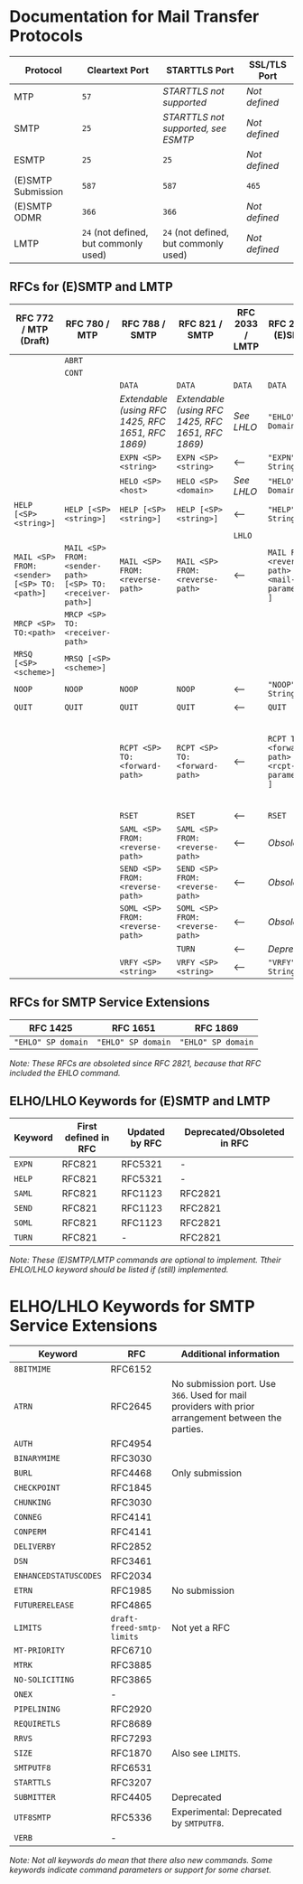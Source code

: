 # Documentation for Mail Transfer Protocols

| Protocol | Cleartext Port | STARTTLS Port | SSL/TLS Port |
| - | - | - | - |
| MTP | `57` | *STARTTLS not supported* | *Not defined* |
| SMTP | `25` | *STARTTLS not supported, see ESMTP* | *Not defined* |
| ESMTP | `25` | `25` | *Not defined* |
| (E)SMTP Submission | `587` | `587` | `465` |
| (E)SMTP ODMR | `366` | `366` | *Not defined* |
| LMTP | `24` (not defined, but commonly used) | `24` (not defined, but commonly used) | *Not defined* |

## RFCs for (E)SMTP and LMTP

| RFC 772 / MTP (Draft) | RFC 780 / MTP | RFC 788 / SMTP | RFC 821 / SMTP | RFC 2033 / LMTP | RFC 2821 / (E)SMTP | RFC 5321 / (E)SMTP |
| - | - | - | - | - | - | - |
| | `ABRT` |
| | `CONT` |
| | | `DATA` | `DATA` | `DATA` | `DATA` | `DATA` |
| | | *Extendable (using RFC 1425, RFC 1651, RFC 1869)* | *Extendable (using RFC 1425, RFC 1651, RFC 1869)* | *See LHLO* | `"EHLO" SP Domain` | `"EHLO" SP ( Domain / address-literal )` |
| | | `EXPN <SP> <string>` | `EXPN <SP> <string>` | <-- | `"EXPN" SP String` | `"EXPN" SP String` |
| | | `HELO <SP> <host>` | `HELO <SP> <domain>` | *See LHLO* | `"HELO" SP Domain` | `"HELO" SP Domain` |
| `HELP [<SP> <string>]` | `HELP [<SP> <string>]` | `HELP [<SP> <string>]` | `HELP [<SP> <string>]` | <-- | `"HELP" [ SP String ]` | `"HELP" [ SP String ]` |
| | | | | `LHLO` |
| `MAIL <SP> FROM:<sender> [<SP> TO:<path>]` | `MAIL <SP> FROM:<sender-path> [<SP> TO:<receiver-path>]` | `MAIL <SP> FROM:<reverse-path>` | `MAIL <SP> FROM:<reverse-path>` | <-- | `MAIL FROM:<reverse-path> [SP <mail-parameters> ]` | `"MAIL FROM:" Reverse-path [SP Mail-parameters]`
| `MRCP <SP> TO:<path>` | `MRCP <SP> TO:<receiver-path>` |
| `MRSQ [<SP> <scheme>]` | `MRSQ [<SP> <scheme>]` |
| `NOOP` | `NOOP` | `NOOP` | `NOOP` | <-- | `"NOOP" [ SP String ]` | `"NOOP" [ SP String ]` |
| `QUIT` | `QUIT` | `QUIT` | `QUIT` | <-- | `QUIT` | `QUIT` |
| | | `RCPT <SP> TO:<forward-path>` | `RCPT <SP> TO:<forward-path>` | <-- | `RCPT TO:<forward-path> [ SP <rcpt-parameters> ]` | `"RCPT TO:" ( "<Postmaster@" Domain ">" / "<Postmaster>" / Forward-path ) [SP Rcpt-parameters]`
| | | `RSET` | `RSET` | <-- | `RSET` | `RSET` |
| | | `SAML <SP> FROM:<reverse-path>` | `SAML <SP> FROM:<reverse-path>` | <-- | *Obsolete* | *Obsolete* |
| | | `SEND <SP> FROM:<reverse-path>` | `SEND <SP> FROM:<reverse-path>` | <-- | *Obsolete* | *Obsolete* |
| | | `SOML <SP> FROM:<reverse-path>` | `SOML <SP> FROM:<reverse-path>` | <-- | *Obsolete* | *Obsolete* |
| | | | `TURN` | <-- | *Deprecated* | *Deprecated* |
| | | `VRFY <SP> <string>` | `VRFY <SP> <string>` | <-- | `"VRFY" SP String` | `"VRFY" SP String` |

## RFCs for SMTP Service Extensions

| RFC 1425 | RFC 1651 | RFC 1869 |
| - | - | - |
| `"EHLO" SP domain` | `"EHLO" SP domain` | `"EHLO" SP domain` |

*Note: These RFCs are obsoleted since RFC 2821, because that RFC included the EHLO command.*

## ELHO/LHLO Keywords for (E)SMTP and LMTP

| Keyword | First defined in RFC | Updated by RFC | Deprecated/Obsoleted in RFC |
| - | - | - | - |
| `EXPN` | RFC821 | RFC5321 | - |
| `HELP` | RFC821 | RFC5321 | - |
| `SAML` | RFC821 | RFC1123 | RFC2821 |
| `SEND` | RFC821 | RFC1123 | RFC2821 |
| `SOML` | RFC821 | RFC1123 | RFC2821| 
| `TURN` | RFC821 | - | RFC2821 |

*Note: These (E)SMTP/LMTP commands are optional to implement. Ttheir EHLO/LHLO keyword should be listed if (still) implemented.*

# ELHO/LHLO Keywords for SMTP Service Extensions

| Keyword | RFC | Additional information |
| - | - | - |
| `8BITMIME` | RFC6152 | |
| `ATRN` | RFC2645 | No submission port. Use `366`. Used for mail providers with prior arrangement between the parties. |
| `AUTH` |RFC4954 | |
| `BINARYMIME` | RFC3030 | |
| `BURL` | RFC4468 | Only submission |
| `CHECKPOINT` | RFC1845 | |
| `CHUNKING` | RFC3030 | |
| `CONNEG` | RFC4141 | |
| `CONPERM` | RFC4141 | |
| `DELIVERBY` | RFC2852 | |
| `DSN` | RFC3461 | |
| `ENHANCEDSTATUSCODES` | RFC2034 | |
| `ETRN` | RFC1985 | No submission |
| `FUTURERELEASE` | RFC4865 | |
| `LIMITS` | `draft-freed-smtp-limits` | Not yet a RFC |
| `MT-PRIORITY` | RFC6710 | |
| `MTRK` | RFC3885 | |
| `NO-SOLICITING` | RFC3865 | |
| `ONEX` | - | |
| `PIPELINING` | RFC2920 | |
| `REQUIRETLS` | RFC8689 | |
| `RRVS` | RFC7293 | |
| `SIZE` | RFC1870 | Also see `LIMITS`. |
| `SMTPUTF8` | RFC6531 | |
| `STARTTLS` | RFC3207 | |
| `SUBMITTER` | RFC4405 | Deprecated |
| `UTF8SMTP` | RFC5336 | Experimental: Deprecated by `SMTPUTF8`. |
| `VERB` | - | |

*Note: Not all keywords do mean that there also new commands. Some keywords indicate command parameters or support for some charset.*
